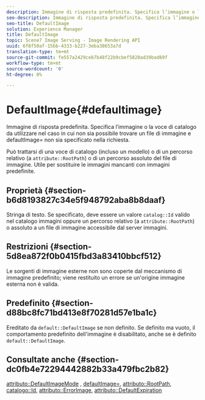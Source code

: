 ```yaml
---
description: Immagine di risposta predefinita. Specifica l’immagine o la voce di catalogo da utilizzare nel caso in cui non sia possibile trovare un file di immagine e defaultImage= non sia specificato nella richiesta.
seo-description: Immagine di risposta predefinita. Specifica l’immagine o la voce di catalogo da utilizzare nel caso in cui non sia possibile trovare un file di immagine e defaultImage= non sia specificato nella richiesta.
seo-title: DefaultImage
solution: Experience Manager
title: DefaultImage
topic: Scene7 Image Serving - Image Rendering API
uuid: 6f8f50af-15bb-4333-b227-3eba38653a7d
translation-type: tm+mt
source-git-commit: fe557a2429ceb7b48f22b9cbef5820ad39bad69f
workflow-type: tm+mt
source-wordcount: '0'
ht-degree: 0%

---
```



# DefaultImage{#defaultimage}

Immagine di risposta predefinita. Specifica l’immagine o la voce di catalogo da utilizzare nel caso in cui non sia possibile trovare un file di immagine e defaultImage= non sia specificato nella richiesta.

Può trattarsi di una voce di catalogo (incluso un modello) o di un percorso relativo (a `attribute::RootPath`) o di un percorso assoluto del file di immagine. Utile per sostituire le immagini mancanti con immagini predefinite.

## Proprietà {#section-b6d8193827c34e5f948792aba8b8daaf}

Stringa di testo. Se specificato, deve essere un valore `catalog::Id` valido nel catalogo immagini oppure un percorso relativo (a `attribute::RootPath`) o assoluto a un file di immagine accessibile dal server immagini.

## Restrizioni {#section-5d8ea872f0b0415fbd3a83410bbcf512}

Le sorgenti di immagine esterne non sono coperte dal meccanismo di immagine predefinito; viene restituito un errore se un&#39;origine immagine esterna non è valida.

## Predefinito {#section-d88bc8fc71bd413e8f70281d57e1ba1c}

Ereditato da `default::DefaultImage` se non definito. Se definito ma vuoto, il comportamento predefinito dell&#39;immagine è disabilitato, anche se è definito `default::DefaultImage`.

## Consultate anche {#section-dc0fb4e72294442882b33a479fbc2b82}

[attributo::DefaultImageMode](../../../../../is-api/image-catalog/image-serving-api-ref/c-image-catalog-reference/c-attributes-reference/r-defaultimagemode.md#reference-8a996af162f84e46bbe9e6e0d4e26782) ,  [defaultImage=](../../../../../is-api/image-catalog/image-serving-api-ref/c-image-catalog-reference/c-attributes-reference/r-is-cat-defaultimage.md#reference-8e9900e129f54ed68462a3c2fc3bc433),  [attributo::RootPath](../../../../../is-api/image-catalog/image-serving-api-ref/c-image-catalog-reference/c-attributes-reference/r-rootpath.md#reference-17d57e5967be403b8408fa7214017494),  [catalogo::Id](/help/aem-is-ir-api/is-api/image-catalog/image-serving-api-ref/c-image-catalog-reference/c-image-svg-data-reference/c-image-data-reference/r-id-cat.md),  [attributo::ErrorImage](../../../../../is-api/image-catalog/image-serving-api-ref/c-image-catalog-reference/c-attributes-reference/r-errorimage.md#reference-c494d5d8b2584fe3800f35baabd0292c),  [attributo::DefaultExpiration](../../../../../is-api/image-catalog/image-serving-api-ref/c-image-catalog-reference/c-attributes-reference/r-defaultexpiration.md#reference-0526166fab654fceb243b75d1ea4f0cf)
